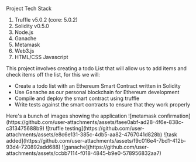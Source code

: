 Project Tech Stack
<ol>
  <li>Truffle v5.0.2 (core: 5.0.2)</li>
  <li>Solidity v0.5.0 </li>
  <li>Node.js</li>
  <li>Ganache</li>
  <li>Metamask</li>
  <li>Web3.js</li>
  <li>HTML/CSS Javascript</li>
</ol>

This project involves creating a todo List that will allow us to add items and check items off the list, for this we will:
<ul>
  <li>Create a todo list with an Ethereum Smart Contract written in Solidity</li>
  <li>Use Ganache as our personal blockchain for Ethereum development</li>
  <li>Compile and deploy the smart contract using truffle</li>
  <li>Write tests against the smart contracts to ensure that they work properly</li>
</ul>
Here's a bunch of images showing the application
![metamask confirmation](https://github.com/user-attachments/assets/faee0abf-ad28-4f6e-838c-c313475688b9)
![truffle testing](https://github.com/user-attachments/assets/e8c6e131-385c-4db5-aa82-4767041d828b)
![task added](https://github.com/user-attachments/assets/f9c016e4-7bd1-412b-93d4-720892add688)
![ganache](https://github.com/user-attachments/assets/ccbb7114-f018-4845-b9e0-578956832aa7)



